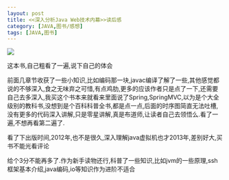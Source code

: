 ```yaml
---
layout: post
title: <<深入分析Java Web技术内幕>>读后感
category: [JAVA,图书/感想]
tags: [JAVA,图书]
---
```


![](http://pic.woowen.com/1Qqc13slH1URcQ.jpg)

这本书,自己粗看了一遍,说下自己的体会

前面几章节收获了一些小知识,比如编码那一块,javac编译了解了一些,其他感觉都说的不够深入,食之无味弃之可惜,有点鸡肋,更多的应该作者只是点了一下,还需要自己去多深入,我买这个书本来就看来里面说了Spring,SpringMVC,以为是个大全级别的教科书,没想到是个百科科普全书,都是点一点,后面的时序图简直无法吐槽,没有更多的代码深入讲解,只是零星讲解,真是布道师,让读者自己去领悟么.看了一遍,不想再看第二遍了.

看了下出版时间,2012年,也不是很久,深入理解java虚拟机也才2013年,差别好大,买书不能光看评论

给个3分不能再多了.作为新手读物还行,科普了一些知识,比如jvm的一些原理,ssh框架基本介绍,java编码,io等知识作为进阶不适合